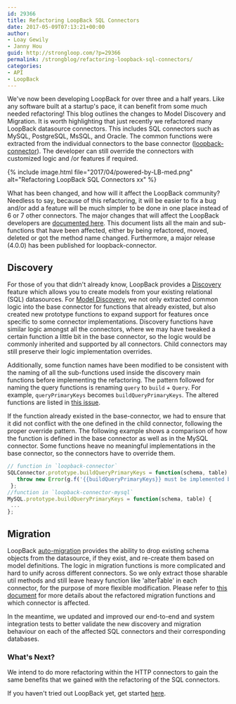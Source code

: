 ```yaml
---
id: 29366
title: Refactoring LoopBack SQL Connectors
date: 2017-05-09T07:13:21+00:00
author: 
- Loay Gewily
- Janny Hou
guid: http://strongloop.com/?p=29366
permalink: /strongblog/refactoring-loopback-sql-connectors/
categories:
- API
- LoopBack
---
```


We've now been developing LoopBack for over three and a half years. Like any software built at a startup's pace, it can benefit from some much needed refactoring! This blog outlines the changes to Model Discovery and Migration. It is worth highlighting that just recently we refactored many LoopBack datasource connectors. This includes SQL connectors such as MySQL, PostgreSQL, MsSQL, and Oracle. The common functions were extracted from the individual connectors to the base connector ([loopback-connector](https://github.com/strongloop/loopback-connector)). The developer can still override the connectors with customized logic and /or features if required.
<!--more-->
{% include image.html file="2017/04/powered-by-LB-med.png"
alt="Refactoring LoopBack SQL Connectors xx"
%}

What has been changed, and how will it affect the LoopBack community? Needless to say, because of this refactoring, it will be easier to fix a bug and/or add a feature will be much simpler to be done in one place instead of 6 or 7 other connectors. The major changes that will affect the LoopBack developers are
[documented here](https://github.com/strongloop/loopback-connector/issues/15). This document lists all the main and sub-functions that have been affected, either by being refactored, moved, deleted or got the method name changed. Furthermore, a major release (4.0.0) has been published for loopback-connector.

## Discovery

For those of you that didn't already know, LoopBack provides a
[Discovery](https://loopback.io/doc/en/lb3/Discovering-models-from-relational-databases.html) feature which allows you to create models from your existing relational (SQL) datasources. For
[Model Discovery](http://loopback.io/doc/en/lb3/Discovering-models-from-relational-databases.html), we not only extracted common logic into the base connector for functions that already existed, but also created new prototype functions to expand support for features once specific to some connector implementations. Discovery functions have similar logic amongst all the connectors, where we may have tweaked a certain function a little bit in the base connector, so the logic would be commonly inherited and supported by all connectors. Child connectors may still preserve their logic implementation overrides.

Additionally, some function names have been modified to be consistent with the naming of all the sub-functions used inside the discovery main functions before implementing the refactoring. The pattern followed for naming the query functions is renaming `query` to `build` + `Query`. For example, `queryPrimaryKeys` becomes `buildQueryPrimaryKeys`. The altered functions are listed in
[this issue](https://github.com/strongloop/loopback-connector/issues/15).

If the function already existed in the base-connector, we had to ensure that it did not conflict with the one defined in the child connector, following the proper override pattern. The following example shows a comparison of how the function is defined in the base connector as well as in the MySQL connector. Some functions heave no meaningful implementations in the base connector, so the connectors have to override them.

```js
// function in `loopback-connector`
SQLConnector.prototype.buildQueryPrimaryKeys = function(schema, table) {
   throw new Error(g.f('{{buildQueryPrimaryKeys}} must be implemented by the connector'));
 };
//function in `loopback-connector-mysql`
MySQL.prototype.buildQueryPrimaryKeys = function(schema, table) {
 ...
};
```

## Migration

LoopBack
[auto-migration](https://loopback.io/doc/en/lb3/Creating-a-database-schema-from-models.html) provides the ability to drop existing schema objects from the datasource, if they exist, and re-create them based on model definitions. The logic in migration functions is more complicated and hard to unify across different connectors. So we only extract those sharable util methods and still leave heavy function like 'alterTable' in each connector, for the purpose of more flexible modification. Please refer to
[this document](https://github.com/strongloop/loopback-connector/issues/15) for more details about the refactored migration functions and which connector is affected.

In the meantime, we updated and improved our end-to-end and system integration tests to better validate the new discovery and migration behaviour on each of the affected SQL connectors and their corresponding databases.

### What's Next?

We intend to do more refactoring within the HTTP connectors to gain the same benefits that we gained with the refactoring of the SQL connectors.

If you haven't tried out LoopBack yet, get started
[here](http://loopback.io/getting-started/).
